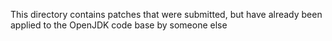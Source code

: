 This directory contains patches that were submitted, but have already been applied to the OpenJDK code base by someone else
